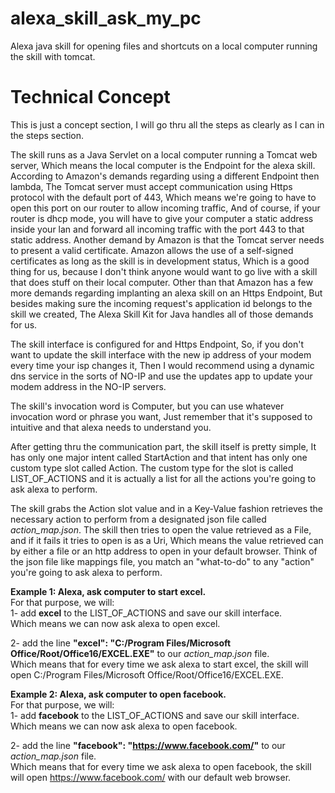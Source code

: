 # alexa_skill_ask_my_pc
Alexa java skill for opening files and shortcuts on a local computer running the skill with tomcat.

# Technical Concept
This is just a concept section, I will go thru all the steps as clearly as I can in the steps section.

The skill runs as a Java Servlet on a local computer running a Tomcat web server,
Which means the local computer is the Endpoint for the alexa skill.
According to Amazon's demands regarding using a different Endpoint then lambda,
The Tomcat server must accept communication using Https protocol with the default port of 443,
Which means we're going to have to open this port on our router to allow incoming traffic,
And of course, if your router is dhcp mode, you will have to give your computer a static address inside your lan and forward all incoming traffic with the port 443 to that static address.
Another demand by Amazon is that the Tomcat server needs to present a valid certificate.
Amazon allows the use of a self-signed certificates as long as the skill is in development status,
Which is a good thing for us, because I don't think anyone would want to go live with a skill that does stuff on their local computer.
Other than that Amazon has a few more demands regarding implanting an alexa skill on an Https Endpoint,
But besides making sure the incoming request's application id belongs to the skill we created,
The Alexa Skill Kit for Java handles all of those demands for us.

The skill interface is configured for and Https Endpoint,
So, if you don't want to update the skill interface with the new ip address of your modem every time your isp changes it,
Then I would recommend using a dynamic dns service in the sorts of NO-IP and use the updates app to update your modem address in the NO-IP servers.

The skill's invocation word is Computer, but you can use whatever invocation word or phrase you want,
Just remember that it's supposed to intuitive and that alexa needs to understand you.

After getting thru the communication part, the skill itself is pretty simple,
It has only one major intent called StartAction and that intent has only one custom type slot called Action.
The custom type for the slot is called LIST_OF_ACTIONS and it is actually a list for all the actions you're going to ask alexa to perform.

The skill grabs the Action slot value and in a Key-Value fashion retrieves the necessary action to perform from a designated json file called *action_map.json*.
The skill then tries to open the value retrieved as a File, and if it fails it tries to open is as a Uri,
Which means the value retrieved can by either a file or an http address to open in your default browser.
Think of the json file like mappings file, you match an "what-to-do" to any "action" you're going to ask alexa to perform.

**Example 1: Alexa, ask computer to start excel.<br/>**
For that purpose, we will:<br/>
1- add **excel** to the LIST_OF_ACTIONS and save our skill interface.<br/>
Which means we can now ask alexa to open excel.

2- add the line **"excel": "C:/Program Files/Microsoft Office/Root/Office16/EXCEL.EXE"** to our *action_map.json* file.<br/>
Which means that for every time we ask alexa to start excel, the skill will open C:/Program Files/Microsoft Office/Root/Office16/EXCEL.EXE.

**Example 2: Alexa, ask computer to open facebook.<br/>**
For that purpose, we will:<br/>
1- add **facebook** to the LIST_OF_ACTIONS and save our skill interface.<br/>
Which means we can now ask alexa to open facebook.

2- add the line **"facebook": "https://www.facebook.com/"** to our *action_map.json* file.<br/>
Which means that for every time we ask alexa to open facebook, the skill will open https://www.facebook.com/ with our default web browser.

